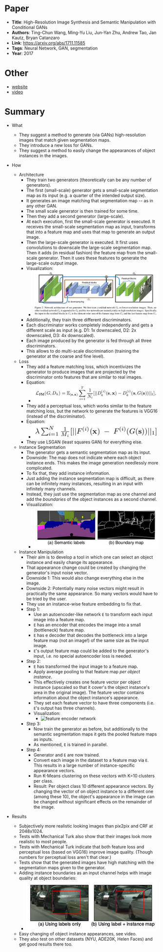 # Paper

* **Title**: High-Resolution Image Synthesis and Semantic Manipulation with Conditional GANs
* **Authors**: Ting-Chun Wang, Ming-Yu Liu, Jun-Yan Zhu, Andrew Tao, Jan Kautz, Bryan Catanzaro
* **Link**: https://arxiv.org/abs/1711.11585
* **Tags**: Neural Network, GAN, segmentation
* **Year**: 2017

# Other

* [website](https://tcwang0509.github.io/pix2pixHD/)
* [video](https://www.youtube.com/watch?v=3AIpPlzM_qs)

# Summary

* What
  * They suggest a method to generate (via GANs) high-resolution images that match given segmentation maps.
  * They introduce a new loss for GANs.
  * They suggest a method to easily change the appearances of object instances in the images.

* How
  * Architecture
    * They train two generators (theoretically can be any number of generators).
    * The first (small-scale) generator gets a small-scale segmentation map as its input (e.g. a quarter of the intended output size).
    * It generates an image matching that segmentation map -- as in any other GAN.
    * The small scale generator is then trained for some time.
    * Then they add a second generator (large-scale).
    * At each execution, first the small-scale generator is executed. It receives the small-scale segmentation map as input, transforms that into a feature map and uses that map to generate an output image.
    * Then the large-scale generator is executed. It first uses convolutions to downscale the large-scale segmentation map. Then it adds (in residual fashion) the feature map from the small-scale generator. Then it uses these features to generate the large-scale output image.
    * Visualization:
      * ![architecture](images/High_Resolution_Image_Synthesis_with_Conditional_GANs/architecture.jpg?raw=true "architecture")
    * Additionally, they train three different discriminators.
    * Each discriminator works completely independently and gets a different scale as input (e.g. D1: 1x downscaled, D2: 2x downscaled, D3: 4x downscaled).
    * Each image produced by the generator is fed through all three discriminators.
    * This allows to do multi-scale discrimination (training the generator at the coarse and fine level).
  * Loss
    * They add a feature matching loss, which incentivizes the generator to produce images that are projected by the discriminator onto features that are similar to real images.
    * Equation:
      * ![feature matching](images/High_Resolution_Image_Synthesis_with_Conditional_GANs/feature_matching.jpg?raw=true "feature matching")
    * They add a perceptual loss, which works similar to the feature matching loss, but the network to generate the features is VGG16 (instead of the discriminator).
    * Equation:
      * ![perceptual loss](images/High_Resolution_Image_Synthesis_with_Conditional_GANs/perceptual_loss.jpg?raw=true "perceptual loss")
    * They use LSGAN (least squares GAN) for everything else.
  * Instance Segmentation
    * The generator gets a semantic segmentation map as its input.
    * Downside: The map does not indicate where each object instance ends. This makes the image generation needlessly more complicated.
    * To fix that, they add instance information.
    * Just adding the instance segmentation map is difficult, as there can be infinitely many instances, resulting in an input with infinitely many channels.
    * Instead, they just use the segmentation map as one channel and add the *boundaries* of the object instances as a second channel.
    * Visualization:
      * ![boundary maps](images/High_Resolution_Image_Synthesis_with_Conditional_GANs/boundary_maps.jpg?raw=true "boundary maps")
  * Instance Manipulation
    * Their aim is to develop a tool in which one can select an object instance and easily change its appearance.
    * That appearance change could be created by changing the generator's input noise vector.
    * Downside 1: This would also change everything else in the image.
    * Downside 2: Potentially many noise vectors might result in practically the same appearance. So many vectors would have to be tried by the user.
    * They use an instance-wise feature embedding to fix that.
    * Step 1:
      * Use an autoencoder-like network `E` to transform each input image into a feature map.
      * `E` has an encoder that encodes the image into a small (bottleneck) feature map.
      * `E` has e decoder that decodes the bottleneck into a large feature map (not an image!) of the same size as the input image.
      * `E`'s output feature map could be added to the generator's input, i.e. no special autoencoder loss is needed.
    * Step 2:
      * `E` has transformed the input image to a feature map.
      * Apply average pooling to that feature map *per object instance*.
      * This effectively creates one feature vector per object instance (upscaled so that it cover's the object instance's area in the original image). The feature vector contains information about the object instance's appearance.
      * They set each feature vector to have three components (i.e. `E`'s output has three channels).
      * Visualization:
        * ![feature encoder network](images/High_Resolution_Image_Synthesis_with_Conditional_GANs/feature_encoder_network.jpg?raw=true "feature encoder network")
    * Step 3:
      * Now train the generator as before, but additionally to the semantic segmentation maps it gets the pooled feature maps as inputs.
      * As mentioned, `E` is trained in parallel.
    * Step 4:
      * Generator and `E` are now trained.
      * Convert each image in the dataset to a feature map via `E`. This results in a large number of instance-specific appearance vectors.
      * Run K-Means clustering on these vectors with K=10 clusters per class.
      * Result: Per object class 10 different appearance vectors. By changing the vector of on object instance to a different one (among these 10), the object's appearance in the image can be changed without significant effects on the remainder of the image.

* Results
  * Subjectively more realistic looking images than pix2pix and CRF at 2048x1024.
  * Tests with Mechanical Turk also show that their images look more realistic to most people.
  * Tests with Mechanical Turk indicate that both feature loss and perceptual loss (based on VGG16) improve image quality. (Though numbers for perceptual loss aren't that clear.)
  * Tests show that the generated images have high matching with the segmentation maps given to the generator.
  * Adding instance boundaries as an input channel helps with image quality at object boundaries:
    * ![with boundary maps](images/High_Resolution_Image_Synthesis_with_Conditional_GANs/with_boundary_maps.jpg?raw=true "with boundary maps")
  * Easy changing of object instance appearances, see video.
  * They also test on other datasets (NYU, ADE20K, Helen Faces) and get good results there too.

